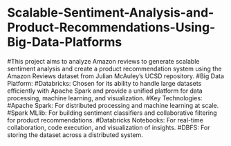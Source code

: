 # Scalable-Sentiment-Analysis-and-Product-Recommendations-Using-Big-Data-Platforms
#This project aims to analyze Amazon reviews to generate scalable sentiment analysis and create a product recommendation system using the Amazon Reviews dataset from Julian McAuley’s UCSD repository.
#Big Data Platform:
#Databricks: Chosen for its ability to handle large datasets efficiently with Apache Spark and provide a unified platform for data processing, machine learning, and visualization.
#Key Technologies:
#Apache Spark: For distributed processing and machine learning at scale.
#Spark MLlib: For building sentiment classifiers and collaborative filtering for product recommendations.
#Databricks Notebooks: For real-time collaboration, code execution, and visualization of insights.
#DBFS: For storing the dataset across a distributed system.
